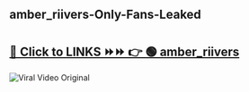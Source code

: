 
 ## amber_riivers-Only-Fans-Leaked

# <h2><a href="https://clipsfans.com/amber_riivers&ref=git">🔗 Click to LINKS ⏩⏩ 👉 🟢 amber_riivers </a></h2>

<a href="https://clipsfans.com/amber_riivers&ref=git" rel="nofollow" data-target="animated-image.originalLink"><img src="https://i.ibb.co.com/xMMVF88/686577567.gif" alt="Viral Video Original" style="max-width: 100%; display: inline-block;" data-target="animated-image.originalImage"></a>
